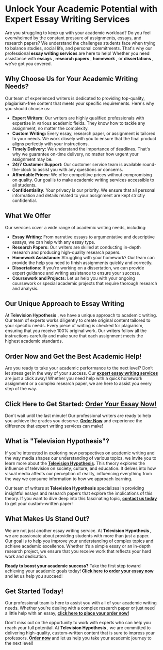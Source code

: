 # Unlock Your Academic Potential with Expert Essay Writing Services

Are you struggling to keep up with your academic workload? Do you feel overwhelmed by the constant pressure of assignments, essays, and research papers? We understand the challenges students face when trying to balance studies, social life, and personal commitments. That's why our professional **essay writing services** are here to help! Whether you need assistance with **essays** , **research papers** , **homework** , or **dissertations** , we’ve got you covered.

## Why Choose Us for Your Academic Writing Needs?

Our team of experienced writers is dedicated to providing top-quality, plagiarism-free content that meets your specific requirements. Here's why you should choose us:

- **Expert Writers:** Our writers are highly qualified professionals with expertise in various academic fields. They know how to tackle any assignment, no matter the complexity.
- **Custom Writing:** Every essay, research paper, or assignment is tailored to your needs. We work closely with you to ensure that the final product aligns perfectly with your instructions.
- **Timely Delivery:** We understand the importance of deadlines. That's why we guarantee on-time delivery, no matter how urgent your assignment may be.
- **24/7 Customer Support:** Our customer service team is available round-the-clock to assist you with any questions or concerns.
- **Affordable Prices:** We offer competitive prices without compromising on quality. Our goal is to make academic writing services accessible to all students.
- **Confidentiality:** Your privacy is our priority. We ensure that all personal information and details related to your assignment are kept strictly confidential.

## What We Offer

Our services cover a wide range of academic writing needs, including:

- **Essay Writing:** From narrative essays to argumentative and descriptive essays, we can help with any essay type.
- **Research Papers:** Our writers are skilled at conducting in-depth research and producing high-quality research papers.
- **Homework Assistance:** Struggling with your homework? Our team can provide the help you need to finish assignments quickly and correctly.
- **Dissertations:** If you're working on a dissertation, we can provide expert guidance and writing assistance to ensure your success.
- **Coursework and Projects:** Let us help you with your ongoing coursework or special academic projects that require thorough research and analysis.

## Our Unique Approach to Essay Writing

At **Television Hypothesis** , we have a unique approach to academic writing. Our team of experts works diligently to create original content tailored to your specific needs. Every piece of writing is checked for plagiarism, ensuring that you receive 100% original work. Our writers follow all the instructions carefully and make sure that each assignment meets the highest academic standards.

## Order Now and Get the Best Academic Help!

Are you ready to take your academic performance to the next level? Don’t let stress get in the way of your success. Our [**expert essay writing services**](https://tinyurl.com/topessay?keyword=television+hypothesis) are just a click away! Whether you need help with a quick homework assignment or a complex research paper, we are here to assist you every step of the way.

## Click Here to Get Started: [**Order Your Essay Now!**](https://tinyurl.com/topessay?keyword=television+hypothesis)

Don't wait until the last minute! Our professional writers are ready to help you achieve the grades you deserve. [**Order Now**](https://tinyurl.com/topessay?keyword=television+hypothesis) and experience the difference that expert writing services can make!

## What is "Television Hypothesis"?

If you're interested in exploring new perspectives on academic writing and the way media shapes our understanding of various topics, we invite you to learn more about the **[Television Hypothesis](https://tinyurl.com/topessay?keyword=television+hypothesis)**. This theory explores the influence of television on society, culture, and education. It delves into how visual media affects our perception of reality, influencing everything from the way we consume information to how we approach learning.

Our team of writers at **Television Hypothesis** specializes in providing insightful essays and research papers that explore the implications of this theory. If you want to dive deep into this fascinating topic, [**contact us today**](https://tinyurl.com/topessay?keyword=television+hypothesis) to get your custom-written paper!

## What Makes Us Stand Out?

We are not just another essay writing service. At **Television Hypothesis** , we are passionate about providing students with more than just a paper. Our goal is to help you improve your understanding of complex topics and achieve academic excellence. Whether it’s a simple essay or an in-depth research project, we ensure that you receive work that reflects your hard work and dedication.

**Ready to boost your academic success?** Take the first step toward achieving your academic goals today! [**Click here to order your essay now**](https://tinyurl.com/topessay?keyword=television+hypothesis) and let us help you succeed!

## Get Started Today!

Our professional team is here to assist you with all of your academic writing needs. Whether you're dealing with a complex research paper or just need a little help with an essay, [**click here to place your order now!**](https://tinyurl.com/topessay?keyword=television+hypothesis)

Don't miss out on the opportunity to work with experts who can help you reach your full potential. At **Television Hypothesis** , we are committed to delivering high-quality, custom-written content that is sure to impress your professors. [**Order now**](https://tinyurl.com/topessay?keyword=television+hypothesis) and let us help you take your academic journey to the next level!
